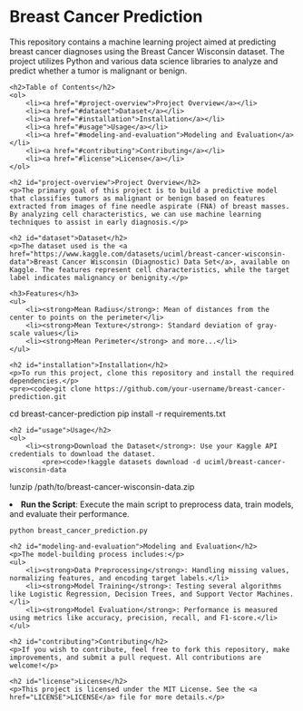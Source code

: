<!DOCTYPE html>
<html lang="en">
<head>
    <meta charset="UTF-8">
    <meta name="viewport" content="width=device-width, initial-scale=1.0">
    <title>Breast Cancer Prediction</title>
</head>
<body>
    <h1>Breast Cancer Prediction</h1>
    <p>This repository contains a machine learning project aimed at predicting breast cancer diagnoses using the Breast Cancer Wisconsin dataset. The project utilizes Python and various data science libraries to analyze and predict whether a tumor is malignant or benign.</p>

    <h2>Table of Contents</h2>
    <ol>
        <li><a href="#project-overview">Project Overview</a></li>
        <li><a href="#dataset">Dataset</a></li>
        <li><a href="#installation">Installation</a></li>
        <li><a href="#usage">Usage</a></li>
        <li><a href="#modeling-and-evaluation">Modeling and Evaluation</a></li>
        <li><a href="#contributing">Contributing</a></li>
        <li><a href="#license">License</a></li>
    </ol>

    <h2 id="project-overview">Project Overview</h2>
    <p>The primary goal of this project is to build a predictive model that classifies tumors as malignant or benign based on features extracted from images of fine needle aspirate (FNA) of breast masses. By analyzing cell characteristics, we can use machine learning techniques to assist in early diagnosis.</p>

    <h2 id="dataset">Dataset</h2>
    <p>The dataset used is the <a href="https://www.kaggle.com/datasets/uciml/breast-cancer-wisconsin-data">Breast Cancer Wisconsin (Diagnostic) Data Set</a>, available on Kaggle. The features represent cell characteristics, while the target label indicates malignancy or benignity.</p>

    <h3>Features</h3>
    <ul>
        <li><strong>Mean Radius</strong>: Mean of distances from the center to points on the perimeter</li>
        <li><strong>Mean Texture</strong>: Standard deviation of gray-scale values</li>
        <li><strong>Mean Perimeter</strong> and more...</li>
    </ul>

    <h2 id="installation">Installation</h2>
    <p>To run this project, clone this repository and install the required dependencies.</p>
    <pre><code>git clone https://github.com/your-username/breast-cancer-prediction.git
cd breast-cancer-prediction
pip install -r requirements.txt
    </code></pre>

    <h2 id="usage">Usage</h2>
    <ol>
        <li><strong>Download the Dataset</strong>: Use your Kaggle API credentials to download the dataset.
            <pre><code>!kaggle datasets download -d uciml/breast-cancer-wisconsin-data
!unzip /path/to/breast-cancer-wisconsin-data.zip
            </code></pre>
        </li>
        <li><strong>Run the Script</strong>: Execute the main script to preprocess data, train models, and evaluate their performance.
            <pre><code>python breast_cancer_prediction.py</code></pre>
        </li>
    </ol>

    <h2 id="modeling-and-evaluation">Modeling and Evaluation</h2>
    <p>The model-building process includes:</p>
    <ul>
        <li><strong>Data Preprocessing</strong>: Handling missing values, normalizing features, and encoding target labels.</li>
        <li><strong>Model Training</strong>: Testing several algorithms like Logistic Regression, Decision Trees, and Support Vector Machines.</li>
        <li><strong>Model Evaluation</strong>: Performance is measured using metrics like accuracy, precision, recall, and F1-score.</li>
    </ul>

    <h2 id="contributing">Contributing</h2>
    <p>If you wish to contribute, feel free to fork this repository, make improvements, and submit a pull request. All contributions are welcome!</p>

    <h2 id="license">License</h2>
    <p>This project is licensed under the MIT License. See the <a href="LICENSE">LICENSE</a> file for more details.</p>
</body>
</html>
